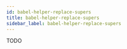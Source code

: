```yaml
---
id: babel-helper-replace-supers
title: babel-helper-replace-supers
sidebar_label: babel-helper-replace-supers
---
```


TODO

